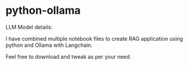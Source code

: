 # python-ollama

LLM Model details:

I have combined multiple notebook files to create RAG application using python and Ollama with Langchain.

Feel free to download and tweak as per your need.

